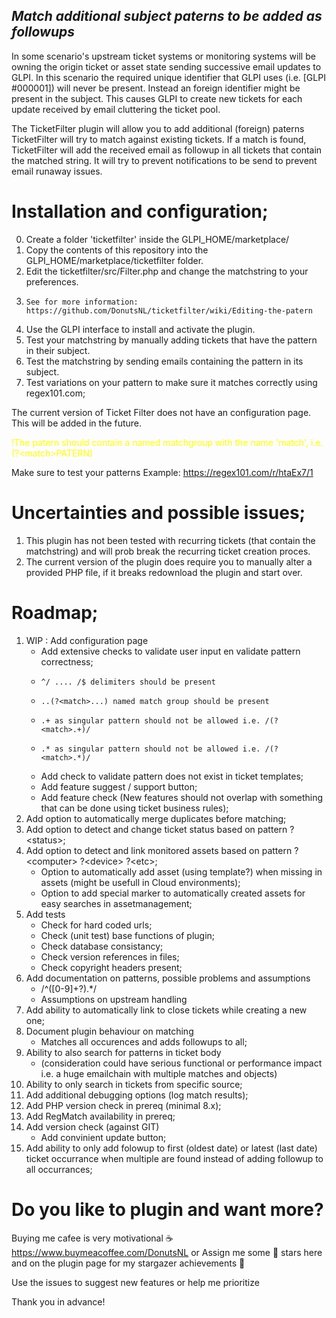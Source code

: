 ## _Match additional subject paterns to be added as followups_

In some scenario's upstream ticket systems or monitoring systems will be owning the origin ticket or asset state sending successive email updates to GLPI. In this scenario the required unique identifier that GLPI uses (i.e. [GLPI #000001]) will never be present. Instead an foreign identifier might be present in the subject. This causes GLPI to create new tickets for each update received by email cluttering the ticket pool. 

The TicketFilter plugin will allow you to add additional (foreign) paterns TicketFilter will try to match against existing tickets. If a match is found, TicketFilter will add the received email as followup in all tickets that contain the matched string. It will try to prevent notifications to be send to prevent email runaway issues.

# Installation and configuration;
0. Create a folder 'ticketfilter' inside the GLPI_HOME/marketplace/
1. Copy the contents of this repository into the GLPI_HOME/marketplace/ticketfilter folder.
2. Edit the ticketfilter/src/Filter.php and change the matchstring to your preferences.
3.     See for more information: https://github.com/DonutsNL/ticketfilter/wiki/Editing-the-patern
4. Use the GLPI interface to install and activate the plugin.
5. Test your matchstring by manually adding tickets that have the pattern in their subject.
6. Test the matchstring by sending emails containing the pattern in its subject.
7. Test variations on your pattern to make sure it matches correctly using regex101.com;

The current version of Ticket Filter does not have an configuration page. 
This will be added in the future.

<span style="color:yellow">!The patern should contain a named matchgroup with the name 'match', i.e. (?&lt;match>PATERN)</span>

Make sure to test your patterns
Example: https://regex101.com/r/htaEx7/1

# Uncertainties and possible issues;
1.  This plugin has not been tested with recurring tickets (that contain the matchstring) and will prob break the recurring ticket creation proces.
2.  The current version of the plugin does require you to manually alter a provided PHP file, if it breaks redownload the plugin and start over.

# Roadmap;
1. WIP : Add configuration page
    - Add extensive checks to validate user input en validate pattern correctness;
    -     ^/ .... /$ delimiters should be present
    -     ..(?<match>...) named match group should be present
    -     .+ as singular pattern should not be allowed i.e. /(?<match>.+)/
    -     .* as singular pattern should not be allowed i.e. /(?<match>.*)/  
    - Add check to validate pattern does not exist in ticket templates;
    - Add feature suggest / support button;
    - Add feature check (New features should not overlap with something that can be done using ticket business rules);
3. Add option to automatically merge duplicates before matching;
4. Add option to detect and change ticket status based on pattern ?&lt;status>;
5. Add option to detect and link monitored assets based on pattern ?&lt;computer> ?&lt;device> ?&lt;etc>;
    - Option to automatically add asset (using template?) when missing in assets (might be usefull in Cloud environments);
    - Option to add special marker to automatically created assets for easy searches in assetmanagement;
6. Add tests
    - Check for hard coded urls;
    - Check (unit test) base functions of plugin;
    - Check database consistancy;
    - Check version references in files;
    - Check copyright headers present;
7. Add documentation on patterns, possible problems and assumptions
    - /^([0-9]+?).*/
    - Assumptions on upstream handling
8. Add ability to automatically link to close tickets while creating a new one;
9. Document plugin behaviour on matching
    - Matches all occurences and adds followups to all;
10. Ability to also search for patterns in ticket body 
    - (consideration could have serious functional or performance impact i.e. a huge emailchain with multiple matches and objects)
11. Ability to only search in tickets from specific source;
12. Add additional debugging options (log match results);
13. Add PHP version check in prereq (minimal 8.x);
14. Add RegMatch availability in prereq;
15. Add version check (against GIT)
    - Add convinient update button;
16. Add ability to only add folowup to first (oldest date) or latest (last date) ticket occurrance when multiple are found instead of adding followup to all occurrances;

# Do you like to plugin and want more?
Buying me cafee is very motivational ☕
https://www.buymeacoffee.com/DonutsNL
or
Assign me some 💫 stars here and on the plugin page for my stargazer achievements 💪

Use the issues to suggest new features or help me prioritize

Thank you in advance! 
